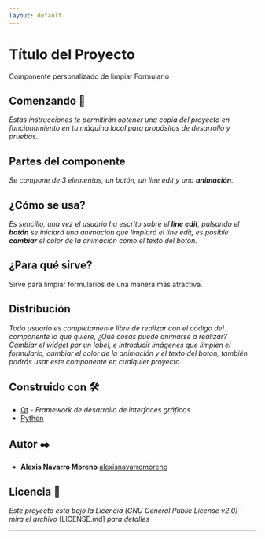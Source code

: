 ```yaml
---
layout: default
---
```


# Título del Proyecto

Componente personalizado de limpiar Formulario


## Comenzando 🚀

_Estas instrucciones te permitirán obtener una copia del proyecto en funcionamiento en tu máquina local para propósitos de desarrollo y pruebas._


## Partes del componente

_Se compone de 3 elementos, un botón, un line edit y una **animación**._


## ¿Cómo se usa?

_Es sencillo, una vez el usuario ha escrito sobre el **line edit**, pulsando el **botón** se iniciará una animación que limpiará el line edit, es posible **cambiar** el color
de la animación como el texto del botón._


## ¿Para qué sirve?

Sirve para limpiar formularios de una manera más atractiva.


## Distribución

_Todo usuario es completamente libre de realizar con el código del componente lo que quiere, ¿Qué cosas puede animarse a realizar? Cambiar el widget por un label, e introducir imágenes que limpien el formulario, cambiar el color de la animación y el texto del botón, también podrás usar este componente en cualquier proyecto._


## Construido con 🛠️

* [Qt](https://www.qt.io) - _Framework de desarrollo de interfaces gráficas_
* [Python](https://www.python.org)


## Autor ✒️

* **Alexis Navarro Moreno**  [alexisnavarromoreno](https://gist.github.com/alexisnavarromoreno)


## Licencia 📄

_Este proyecto está bajo la Licencia (GNU General Public License v2.0) - mira el archivo_ [LICENSE.md] _para detalles_

---
